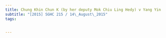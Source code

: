 ```yaml
---
title: Chung Khin Chun K (by her deputy Mok Chiu Ling Hedy) v Yang Yin and others 
subtitle: "[2015] SGHC 215 / 14\_August\_2015"
tags:


---
```


